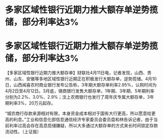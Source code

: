 # 多家区域性银行近期力推大额存单逆势揽储，部分利率达3%

# 多家区域性银行近期力推大额存单逆势揽储，部分利率达3%

【多家区域性银行近期力推大额存单】财联社4月11日电，记者发现，山西、贵州、山东、安徽等多地区域性银行近期正在积极发行大额存单，逆势揽储。4月10日，山西闻喜农村商业银行发布公告称，3年期大额存单利率2.95%，认购时间为4月2日至4月12日。3月底，锡商银行发售大额存单，1年期、3年期、5年期利率分别为2.2%、3.0%、2.9%；汶上农商银行也发行了周年庆专属大额存单，3年期利率3%，20万元起存。

“城农商行存款来源相对有限，本身资金成本相对于国有大行更高，所以愿意给更高的利息。”工业和信息化部信息通信经济专家委员会委员盘和林告诉记者，由于当前利率过高会存在高息揽储嫌疑，所以大多通过大额存单的方式来长时间锁定存款流动性。（上证报）

